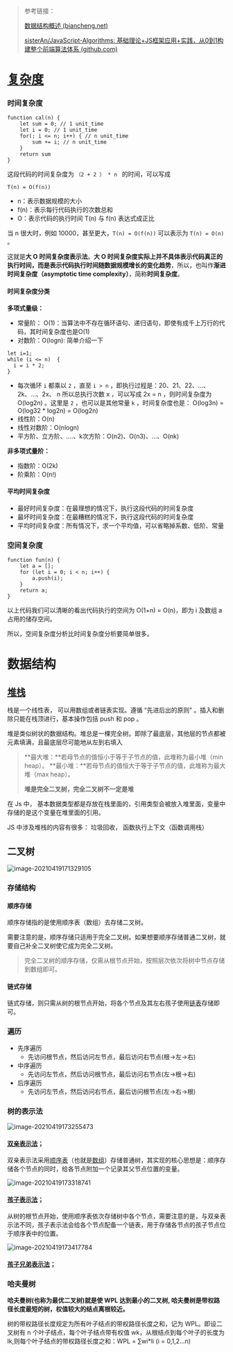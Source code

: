 > 参考链接：
>
>  [数据结构概述 (biancheng.net)](http://data.biancheng.net/intro/)
>
> [sisterAn/JavaScript-Algorithms: 基础理论+JS框架应用+实践，从0到1构建整个前端算法体系 (github.com)](https://github.com/sisterAn/JavaScript-Algorithms)





# [复杂度](https://github.com/sisterAn/JavaScript-Algorithms/issues/1)



### 时间复杂度



```
function cal(n) {
    let sum = 0; // 1 unit_time
    let i = 0; // 1 unit_time
    for(; i <= n; i++) { // n unit_time
        sum += i; // n unit_time
    }
    return sum
}
```



这段代码的时间复杂度为  `（2 + 2 ） * n ` 的时间，可以写成

```
T(n) = O(f(n))
```



- n：表示数据规模的大小
- f(n)：表示每行代码执行的次数总和
- O：表示代码的执行时间 T(n) 与 f(n) 表达式成正比

当 n 很大时，例如 10000，甚至更大，`T(n) = O(f(n))` 可以表示为 `T(n) = O(n)` 。

这就是**大 O 时间复杂度表示法**。**大 O 时间复杂度实际上并不具体表示代码真正的执行时间，而是表示代码执行时间随数据规模增长的变化趋势**，所以，也叫作**渐进时间复杂度（asymptotic time complexity）**，简称**时间复杂度**。





#### 时间复杂度分类

**多项式量级：**

- 常量阶： O(1)：当算法中不存在循环语句、递归语句，即使有成千上万行的代码，其时间复杂度也是Ο(1)
- 对数阶：O(logn): 简单介绍一下

```
let i=1;
while (i <= n)  {
  i = i * 2;
}
```

- 每次循环 `i` 都乘以 `2` ，直至 `i > n` ，即执行过程是：20、21、22、…、2k、…、2x、 n
    所以总执行次数 x ，可以写成 2x = n ，则时间复杂度为 O(log2n) 。这里是 `2` ，也可以是其他常量 `k` ，时间复杂度也是： O(log3n) = O(log32 * log2n) = O(log2n)
- 线性阶：O(n)
- 线性对数阶：O(nlogn)
- 平方阶、立方阶、….、k次方阶：O(n2)、O(n3)、…、O(nk)

**非多项式量阶：**

- 指数阶：O(2k)
- 阶乘阶：O(n!)



#### 平均时间复杂度

- 最好时间复杂度：在最理想的情况下，执行这段代码的时间复杂度
- 最坏时间复杂度：在最糟糕的情况下，执行这段代码的时间复杂度
- 平均时间复杂度：所有情况下，求一个平均值，可以省略掉系数、低阶、常量



### 空间复杂度

```
function fun(n) {
    let a = [];
    for (let i = 0; i < n; i++) {
        a.push(i);
    }
    return a;
}
```

以上代码我们可以清晰的看出代码执行的空间为 O(1+n) = O(n)，即为 i 及数组 a 占用的储存空间。

所以，空间复杂度分析比时间复杂度分析要简单很多。





# 数据结构



## [堆栈](https://segmentfault.com/a/1190000019755751)



栈是一个线性表， 可以用数组或者链表实现。遵循 “先进后出的原则” 。插入和删除只能在栈顶进行，基本操作包括 push 和 pop 。



堆是类似树状的数据结构。堆总是一棵完全树。即除了最底层，其他层的节点都被元素填满，且最底层尽可能地从左到右填入





> **最大堆：**若母节点的值恒小于等于子节点的值，此堆称为最小堆（min heap）。
> **最小堆：**若母节点的值恒大于等于子节点的值，此堆称为最大堆（max heap）。
>
> **堆是完全二叉树，完全二叉树不一定是堆**







在 Js 中， 基本数据类型都是存放在栈里面的，引用类型会被放入堆里面，变量中存储的是这个变量在堆里面的引用。



JS 中涉及堆栈的内容有很多： 垃圾回收， 函数执行上下文（函数调用栈）





## 二叉树

![image-20210419171329105](二叉树.png)





### 存储结构

#### 顺序存储

顺序存储指的是使用顺序表（数组）去存储二叉树。

需要注意的是，顺序存储只适用于完全二叉树。如果想要顺序存储普通二叉树，就要自己补全二叉树使它成为完全二叉树。



> 完全二叉树的顺序存储，仅需从根节点开始，按照层次依次将树中节点存储到数组即可。









#### 链式存储

链式存储，则只需从树的根节点开始，将各个节点及其左右孩子使用[链表](http://data.biancheng.net/view/160.html)存储即可。



### 遍历

- 先序遍历
    - 先访问根节点，然后访问左节点，最后访问右节点(根->左->右)
- 中序遍历
    - 先访问左节点，然后访问根节点，最后访问右节点(左->根->右)
- 后序遍历
    - 先访问左节点，然后访问右节点，最后访问根节点(左->右->根)





### 树的表示法

![image-20210419173255473](树的表示法.png)

#### [双亲表示法](http://data.biancheng.net/view/196.html)；

双亲表示法采用[顺序表](http://data.biancheng.net/view/158.html)（也就是[数组](http://data.biancheng.net/view/181.html)）存储普通树，其实现的核心思想是：顺序存储各个节点的同时，给各节点附加一个记录其父节点位置的变量。

![image-20210419173318741](二叉树双亲表示法.png)

#### [孩子表示法](http://data.biancheng.net/view/197.html)；

从树的根节点开始，使用顺序表依次存储树中各个节点，需要注意的是，与双亲表示法不同，孩子表示法会给各个节点配备一个链表，用于存储各节点的孩子节点位于顺序表中的位置。

![image-20210419173417784](二叉树孩子表示法.png)

#### [孩子兄弟表示法](http://data.biancheng.net/view/198.html)；



### 哈夫曼树

**哈夫曼树(也称为最优二叉树)就是使 WPL 达到最小的二叉树, 哈夫曼树是带权路径长度最短的树，权值较大的结点离根较近。**



树的带权路径长度规定为所有叶子结点的带权路径长度之和，记为 WPL。即设二叉树有 n 个叶子结点，每个叶子结点带有权值 wk，从根结点到每个叶子的长度为 lk,则每个叶子结点的带权路径长度之和：WPL = ∑wi*li (i = 0,1,2...n)





